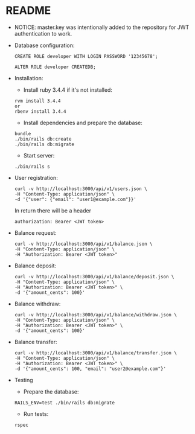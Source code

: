 # README

* NOTICE: master.key was intentionally added to the repository for JWT authentication to work.

* Database configuration:
  ```
  CREATE ROLE developer WITH LOGIN PASSWORD '12345678';
  ```
  ```
  ALTER ROLE developer CREATEDB;
  ```

* Installation:
  * Install ruby 3.4.4 if it's not installed:
  ```
  rvm install 3.4.4
  or
  rbenv install 3.4.4
  ```
  * Install dependencies and prepare the database:
  ```
  bundle
  ./bin/rails db:create
  ./bin/rails db:migrate
  ```
  * Start server:
  ```
  ./bin/rails s
  ```

* User registration:
  ```
  curl -v http://localhost:3000/api/v1/users.json \
  -H "Content-Type: application/json" \
  -d '{"user": {"email": "user1@example.com"}}'
  ```
  In return there will be a header
  ```
  authorization: Bearer <JWT token>
  ```
* Balance request:
  ```
  curl -v http://localhost:3000/api/v1/balance.json \
  -H "Content-Type: application/json" \
  -H "Authorization: Bearer <JWT token>"
  ```
* Balance deposit:
  ```
  curl -v http://localhost:3000/api/v1/balance/deposit.json \
  -H "Content-Type: application/json" \
  -H "Authorization: Bearer <JWT token>" \
  -d '{"amount_cents": 100}'
  ```

* Balance withdraw:
  ```
  curl -v http://localhost:3000/api/v1/balance/withdraw.json \
  -H "Content-Type: application/json" \
  -H "Authorization: Bearer <JWT token>" \
  -d '{"amount_cents": 100}'
  ```
* Balance transfer:
  ```
  curl -v http://localhost:3000/api/v1/balance/transfer.json \
  -H "Content-Type: application/json" \
  -H "Authorization: Bearer <JWT token>" \
  -d '{"amount_cents": 100, "email": "user2@example.com"}'
  ```

* Testing
  * Prepare the database:
  ```
  RAILS_ENV=test ./bin/rails db:migrate
  ```
  * Run tests:
  ```
  rspec
  ```